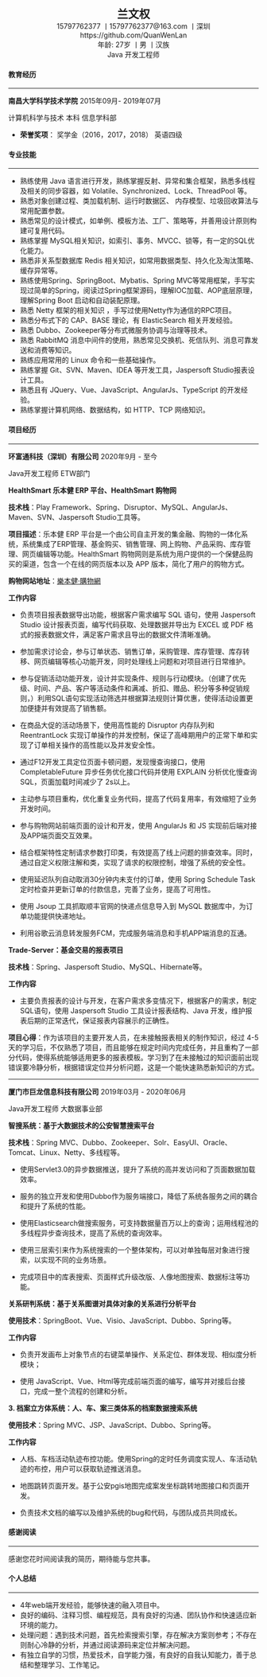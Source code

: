<div align = "center" style="font-size:22px;font-weight:bold;">兰文权</div>
<div align = "center" >15797762377 丨15797762377@163.com 丨深圳 </div>
<div align = "center">https://github.com/QuanWenLan  </div>
<div align = "center">年龄: 27岁 丨男 丨汉族 </div>
<div align = "center">Java 开发工程师</div>

#### **教育经历**

---

**南昌大学科学技术学院**																																					 2015年09月- 2019年07月

计算机科学与技术      本科  信息学科部

- **荣誉奖项**：  奖学金（2016，2017，2018）  英语四级

#### **专业技能**

***

- 熟练使用 Java 语言进行开发，熟练掌握反射、异常和集合框架，熟悉多线程及相关的同步容器，如 Volatile、Synchronized、Lock、ThreadPool 等。
- 熟悉对象创建过程、类加载机制、运行时数据区、 内存模型、垃圾回收算法与常用配置参数。
- 熟悉常见的设计模式，如单例、模板方法、工厂、策略等，并善用设计原则构建可复用代码。
- 熟练掌握 MySQL相关知识，如索引、事务、MVCC、锁等，有一定的SQL优化能力。
- 熟悉非关系型数据库 Redis 相关知识，如常用数据类型、持久化及淘汰策略、缓存异常等。
- 熟练使用Spring、SpringBoot、Mybatis、Spring MVC等常用框架，手写实现过简单的Spring，阅读过Spring框架源码，理解IOC加载、AOP底层原理，理解Spring Boot 启动和自动装配原理。
- 熟悉 Netty 框架的相关知识 ，手写过使用Netty作为通信的RPC项目。
- 熟悉分布式下的 CAP、BASE 理论，有 ElasticSearch 相关开发经验。
- 熟悉 Dubbo、Zookeeper等分布式微服务协调与治理等技术。
- 熟悉 RabbitMQ 消息中间件的使用，熟悉常见交换机、死信队列、消息可靠发送和消费等知识。
- 熟练应用常用的 Linux 命令和一些基础操作。
- 熟练掌握 Git、SVN、Maven、IDEA 等开发工具，Jaspersoft Studio报表设计工具。
- 熟悉且有 JQuery、Vue、JavaScript、AngularJs、TypeScript 的开发经验。
- 熟练掌握计算机网络、数据结构，如	HTTP、TCP	网络知识。

#### 项目经历

---

**环富通科技（深圳）有限公司**  																																					 2020年9月 - 至今

Java开发工程师   ETW部门

**HealthSmart 乐本健 ERP 平台、HealthSmart 购物网**

**技术栈**：Play Framework、Spring、Disruptor、MySQL、AngularJs、Maven、SVN、Jaspersoft Studio工具等。

**项目描述**：乐本健 ERP 平台是一个由公司自主开发的集金融、购物的一体化系统，系统集成了ERP管理、基金购买、销售管理、网上购物、产品采购、库存管理、网页编辑等功能。HealthSmart 购物网则是系统为用户提供的一个保健品购买的渠道，包含一个在线的网页版本以及 APP 版本，简化了用户的购物方式。

**购物网站地址**：[樂本健·購物網](https://www.healthsmart.com.hk/hs-home/#!/link/home)

**工作内容**

- 负责项目报表数据导出功能，根据客户需求编写 SQL 语句，使用 Jaspersoft Studio 设计报表页面，编写代码获取、处理数据并导出为 EXCEL 或 PDF 格式的报表数据文件，满足客户需求且导出的数据文件清晰准确。
- 参加需求讨论会，参与订单状态、销售订单，采购管理、库存管理、库存转移、网页编辑等核心功能开发，同时处理线上问题和对项目进行日常维护。
- 参与促销活动功能开发，设计并实现条件、规则与行动模块。（创建了优先级、时间、产品、客户等活动条件和满减、折扣、赠品、积分等多种促销规则，）利用SQL语句实现活动筛选并根据算法规则计算优惠，使得活动设置更加便捷并有效提高了销售额。

- 在商品大促的活动场景下，使用高性能的 Disruptor 内存队列和 ReentrantLock 实现订单操作的并发控制，保证了高峰期用户的正常下单和实现了订单相关操作的高性能以及并发安全性。
- 通过F12开发工具定位页面卡顿问题，发现慢查询接口，使用 CompletableFuture 异步任务优化接口代码并使用 EXPLAIN 分析优化慢查询SQL，页面加载时间减少了 2s以上。

- 主动参与项目重构，优化重复业务代码，提高了代码复用率，有效缩短了业务开发时间。

- 参与购物网站前端页面的设计和开发，使用 AngularJs 和 JS 实现前后端对接及APP端页面交互效果。

- 结合框架特性定制请求参数打印类，有效提高了线上问题的排查效率。同时，通过自定义权限注解和类，实现了请求的权限控制，增强了系统的安全性。
- 使用延迟队列自动取消30分钟内未支付的订单，使用 Spring Schedule Task 定时检查并更新订单的付款信息，完善了业务，提高了可用性。
- 使用 Jsoup 工具抓取顺丰官网的快递点信息导入到 MySQL 数据库中，为订单功能提供快递地址。
- 利用谷歌云消息转发服务FCM，完成服务端消息和手机APP端消息的互通。

**Trade-Server：基金交易的报表项目**

**技术栈**：Spring、Jaspersoft Studio、MySQL、Hibernate等。

**工作内容**

- 主要负责报表的设计与开发，在客户需求多变情况下，根据客户的需求，制定SQL语句，使用 Jaspersoft Studio 工具设计报表结构、Java 开发，维护报表后期的正常迭代，保证报表内容展示的正确性。

**项目心得**：作为该项目的主要开发人员，在未接触报表相关的制作知识，经过 4-5 天的学习后，不仅熟悉了项目，而且能够在规定时间内完成任务，并且重构了一部分代码，使得系统能够适用更多的报表模板。学习到了在未接触过的知识面前出现错误要冷静分析，根据错误定位并分析问题，这是一个能快速熟悉新知识的方式。

***

**厦门市巨龙信息科技有限公司**																														                 2019年03月 - 2020年06月

Java开发工程师  大数据事业部 

**智搜系统：基于大数据技术的公安智慧搜索平台** 

**技术栈**：Spring MVC、Dubbo、Zookeeper、Solr、EasyUI、Oracle、Tomcat、Linux、Netty、多线程等。

- 使用Servlet3.0的异步数据推送，提升了系统的高并发访问和了页面数据加载效率。 

- 服务的独立开发和使用Dubbo作为服务端接口，降低了系统各服务之间的耦合和提升了系统的性能。 

- 使用Elasticsearch做搜索服务，可支持数据量百万以上的查询；运用线程池的多线程异步查询技术，提高了系统的查询效率。

- 使用三层索引来作为系统搜索的一个整体架构，可以对单独每层对象进行搜索，以实现不同的业务场景。 

- 完成项目中的库表搜索、页面样式升级改版、人像地图搜索、数据标注等功能。 

**关系研判系统：基于关系图谱对具体对象的关系进行分析平台** 

**使用技术**：SpringBoot、Vue、Visio、JavaScript、Dubbo、Spring等。

**工作内容**

- 负责开发画布上对象节点的右键菜单操作、关系定位、群体发现、相似度分析模块；

- 使用 JavaScript、Vue、Html等完成前端页面的编写，编写并对接后台接口，完成一整个流程的创建和分析。  

**3. 档案立方体系统：人、车、案三类体系的档案数据搜索系统** 

**使用技术**：Spring MVC、JSP、JavaScript、Dubbo、Spring等。

**工作内容**

- 人档、车档活动轨迹布控功能。使用Spring的定时任务调度实现人、车活动轨迹的布控，用户可以获取轨迹推送消息。 

- 地图跳转页面开发。基于公安pgis地图完成案发坐标跳转地图接口和页面开发。 

- 负责技术文档的编写以及维护系统的bug和代码，与团队成员共同成长。 

#### **感谢阅读**

---

感谢您花时间阅读我的简历，期待能与您共事。

#### 个人总结

***

- 4年web端开发经验，能够快速的融入项目中。
- 良好的编码、注释习惯、编程规范，具有良好的沟通、团队协作和快速适应新环境的能力。
- 处理问题：遇到技术问题，首先检索搜索引擎，存在解决方案则参考；不存在则耐心冷静的分析，并通过阅读源码来定位并解决问题。
- 有独立自学的习惯，热爱技术，自学能力强，有良好的自我认知能力，善于总结和整理学习、工作笔记。

